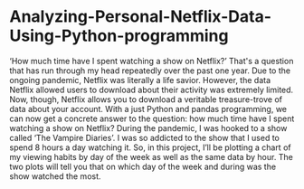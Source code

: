 # Analyzing-Personal-Netflix-Data-Using-Python-programming

‘How much time have I spent watching a show on Netflix?’
That's a question that has run through my head repeatedly over the past one year. Due to the ongoing pandemic, Netflix was literally a life savior. However, the data Netflix allowed users to download about their activity was extremely limited. Now, though, Netflix allows you to download a veritable treasure-trove of data about your account. With a just Python and pandas programming, we can now get a concrete answer to the question: how much time have I spent watching a show on Netflix?
During the pandemic, I was hooked to a show called ‘The Vampire Diaries’. I was so addicted to the show that I used to spend 8 hours a day watching it. So, in this project, I’ll be
plotting a chart of my viewing habits by day of the week as well as the same data by hour.
The two plots will tell you that on which day of the week and during
was the show watched the most.

